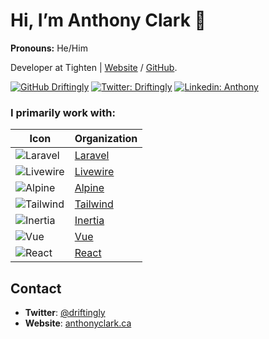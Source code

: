 # Hi, I’m Anthony Clark 👋

**Pronouns:** He/Him

Developer at Tighten | [Website](https://tighten.com/) / [GitHub](https://github.com/tighten).

[![GitHub Driftingly](https://img.shields.io/github/followers/driftingly?label=follow&style=social)](https://github.com/driftingly)
[![Twitter: Driftingly](https://img.shields.io/twitter/follow/driftingly?style=social)](https://twitter.com/driftingly)
[![Linkedin: Anthony](https://img.shields.io/badge/-destructible-blue?style=flat-square&logo=Linkedin&logoColor=white&link=https://www.linkedin.com/in/destructible/)](https://www.linkedin.com/in/destructible/)

### I primarily work with:

| Icon | Organization |
| --- | --- |
| ![Laravel](https://avatars.githubusercontent.com/u/958072?s=20&v=4) | [Laravel](https://github.com/laravel) |
| ![Livewire](https://avatars.githubusercontent.com/u/51960834?s=20&v=4) | [Livewire](https://github.com/livewire) |
| ![Alpine](https://avatars.githubusercontent.com/u/59030169?s=20&v=4) | [Alpine](https://github.com/alpinejs) |
| ![Tailwind](https://avatars.githubusercontent.com/u/67109815?s=20&v=4) | [Tailwind](https://github.com/tailwindlabs) |
| ![Inertia](https://avatars.githubusercontent.com/u/47703742?s=20&v=4) | [Inertia](https://github.com/inertiajs) |
| ![Vue](https://avatars.githubusercontent.com/u/6128107?s=20&v=4) | [Vue](https://github.com/vuejs) |
| ![React](https://avatars.githubusercontent.com/u/6412038?s=20&v=4) | [React](https://github.com/facebook/react) |

## Contact

- **Twitter**: [@driftingly](https://twitter.com/driftingly)
- **Website**: [anthonyclark.ca](https://anthonyclark.ca)
